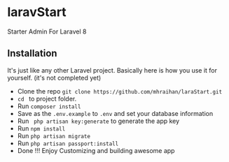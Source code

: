 # laravStart
Starter Admin For Laravel 8

## Installation

It's just like any other Laravel project. Basically here is how you use it for yourself. (it's not completed yet) 

* Clone the repo ` git clone https://github.com/mhraihan/laraStart.git `
* `cd ` to project folder. 
* Run ` composer install `
* Save as the `.env.example` to `.env` and set your database information 
* Run ` php artisan key:generate` to generate the app key
* Run ` npm install ` 
* Run ` php artisan migrate ` 
* Run ` php artisan passport:install ` 
* Done !!! Enjoy Customizing and building awesome app 

